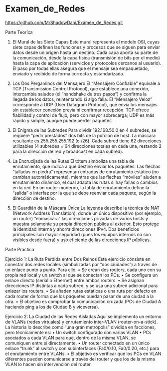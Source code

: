 # Examen_de_Redes
https://github.com/MrShadowDani/Examen_de_Redes.git

Parte Teoríca
1. El Mural de las Siete Capas
Este mural representa el modelo OSI, cuyas siete capas definen las funciones y procesos que se siguen para enviar datos desde un origen hasta un destino. Cada capa aporta su parte de la comunicación, desde la capa física (transmisión de bits por el medio) hasta la capa de aplicación (servicios y protocolos cercanos al usuario). El paso por todas ellas asegura que el mensaje sea empaquetado, enviado y recibido de forma correcta y estandarizada.

2. Los Dos Pergaminos del Mensajero
El “Mensajero Confiable” equivale a TCP (Transmission Control Protocol), que establece una conexión, intercambia saludos (el “handshake de tres pasos”) y confirma la llegada de los datos, reintentando si algo falla. El “Mensajero Veloz” corresponde a UDP (User Datagram Protocol), que envía los mensajes sin establecer conexión previa ni confirmar recepción. TCP ofrece fiabilidad y control de flujo, pero con mayor sobrecarga; UDP es más rápido y simple, aunque puede perder paquetes.

3. El Enigma de las Subredes
Para dividir 192.168.50.0 en 4 subredes, se requiere “pedir prestados” dos bits de la porción de host. La máscara resultante es 255.255.255.192 (o /26). Cada subred tiene 62 direcciones utilizables (4 subredes × 64 direcciones totales en cada una, restando 2 para la dirección de red y broadcast en cada subred).

4. La Encrucijada de las Rutas
El tótem simboliza una tabla de enrutamiento, que indica a qué destino enviar los paquetes. Las flechas “talladas en piedra” representan entradas de enrutamiento estático (no cambian automáticamente), mientras que las flechas “móviles” aluden a enrutamiento dinámico, el cual adapta las rutas si hay fallas o cambios en la red. En un router moderno, la tabla de enrutamiento define la “salida” o interfaz por la que se debe reenviar cada paquete, según la dirección de destino.

5. El Guardián de la Máscara Única
La leyenda describe la técnica de NAT (Network Address Translation), donde un único dispositivo (por ejemplo, un router) “enmascara” las direcciones privadas de varios hosts y muestra solamente su propia dirección pública al exterior. Esto protege la identidad interna y ahorra direcciones IPv4. Dos beneficios principales son mayor seguridad (pues los equipos internos no son visibles desde fuera) y uso eficiente de las direcciones IP públicas.

Parte Practica

Ejercicio 1: La Ruta Perdida entre Dos Reinos
Este ejercicio consiste en conectar dos redes locales (simbolizadas por “dos ciudades”) a través de un enlace punto a punto. Para ello:
• Se crean dos routers, cada uno con su propia red local y un switch al que se conectan los PCs.
• Se configura un enlace directo (serial o Ethernet) entre ambos routers.
• Se asignan direcciones IP distintas a cada subred, y se usa una subred adicional para enlazar los routers.
• Se añaden rutas estáticas o una ruta por defecto en cada router de forma que los paquetes puedan pasar de una ciudad a la otra.
• El objetivo es comprobar la comunicación cruzada (PCs de Ciudad A haciendo ping a los de Ciudad B y viceversa).

Ejercicio 2: La Ciudad de las Redes Aisladas
Aquí se implementa un entorno de VLANs (redes virtuales) y enrutamiento inter-VLAN (router-on-a-stick). La historia lo describe como “una gran metrópolis” dividida en facciones, pero técnicamente es:
• Un switch configurado con varias VLAN
• PCs asociados a cada VLAN para que, dentro de la misma VLAN, se comuniquen entre sí directamente.
• Un router conectado en un único enlace “trunk” al switch y con subinterfaces (Fa0/0.10, Fa0/0.20, etc.) para el enrutamiento entre VLANs.
• El objetivo es verificar que los PCs en VLAN diferentes pueden comunicarse a través del router y que los de la misma VLAN lo hacen sin intervención del router.

